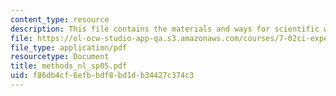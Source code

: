 ```yaml
---
content_type: resource
description: This file contains the materials and ways for scientific writing.
file: https://ol-ocw-studio-app-qa.s3.amazonaws.com/courses/7-02ci-experimental-biology-communications-intensive-spring-2005/f86db4cf6efbbdf8bd1db34427c374c3_methods_nl_sp05.pdf
file_type: application/pdf
resourcetype: Document
title: methods_nl_sp05.pdf
uid: f86db4cf-6efb-bdf8-bd1d-b34427c374c3
---
```

